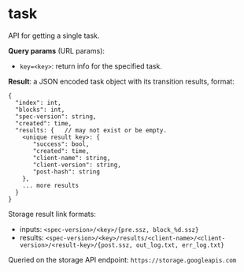 # task

API for getting a single task.

**Query params** (URL params):
- `key=<key>`: return info for the specified task.

**Result**: a JSON encoded task object with its transition results, format:

```
{
  "index": int,
  "blocks": int,
  "spec-version": string,
  "created": time,
  "results: {   // may not exist or be empty.
    <unique result key>: {
       "success": bool,
       "created": time,
       "client-name": string,
       "client-version": string,
       "post-hash": string
    },
    ... more results
  }
}
```

Storage result link formats:

- inputs: `<spec-version>/<key>/{pre.ssz, block_%d.ssz}`
- results: `<spec-version>/<key>/results/<client-name>/<client-version>/<result-key>/{post.ssz, out_log.txt, err_log.txt}`

Queried on the storage API endpoint: `https://storage.googleapis.com`
